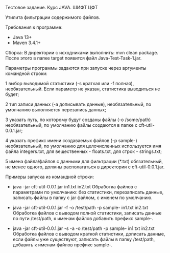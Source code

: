 Тестовое задание. Курс JAVA. ШИФТ ЦФТ

Утилита фильтрации содержимого файлов.

Требования к программе:
- Java 13+
- Maven 3.4.1+

Сборка:
В директории с исходниками выполнить: mvn clean package. После этого в папке target появится файл Java-Test-Task-1.jar.

Параметры программы задаются при запуске через аргументы командной строки:

1 выбор выводимой статистики (-s краткая или -f полная), необязательный. Если параметр не указан, статистика выводиться не будет; 

2 тип записи данных (-a дописывать данные), необязательный, по умолчанию выполняется перезапись данных; 

3 указать путь, по которому будут созданы файлы (-o /some/path) необязательный, по умолчанию файлы создаются в папке с cft-util-0.0.1.jar; 

4 указать префикс имени создаваемых файлов (-p sample-) необязательный, по умолчанию для целочисленных используется имя файла integers.txt, для вещественных - floats.txt, для строк - strings.txt; 

5 имена файла/файлов с данными для фильтрации (*.txt) обязательный, не менее одного, должны располагаться в директории с cft-util-0.0.1.jar.

Примеры запуска из командной строки:
- java -jar cft-util-0.0.1.jar in1.txt in2.txt 
  Обработка файлов с параметрами по умолчанию: без статистики, перезаписать данные, записать файлы в папку с jar файлом, с именем по умолчанию.

- java -jar cft-util-0.0.1.jar -f -o /test/path -p sample- in1.txt in2.txt
  Обработка файлов с выводом полной статистики, записать данные по пути /test/path, к именам файлов добавить префикс sample-.

- java -jar cft-util-0.0.1.jar -s -a -o /test/path -p sample- in1.txt in2.txt
  Обработка файлов с выводом краткой статистики, дописать данные, если файлы уже существуют, записать файлы в папку /test/path, добавить к именам файлов префикс sample-.